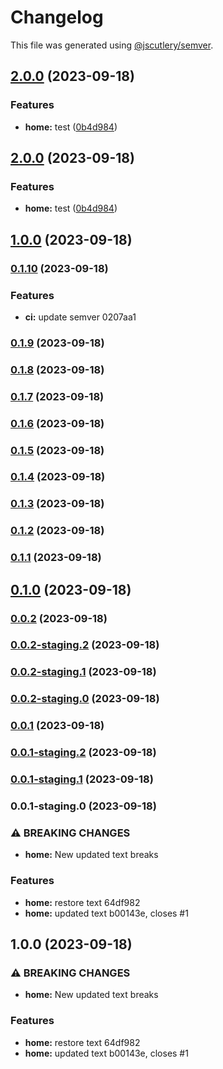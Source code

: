 # Changelog

This file was generated using [@jscutlery/semver](https://github.com/jscutlery/semver).

## [2.0.0](https://github.com/excalios/commit/compare/commit-test-1.0.0...commit-test-2.0.0) (2023-09-18)


### Features

* **home:** test ([0b4d984](https://github.com/excalios/commit/commit/0b4d9847dd7b7eb59d99b8c02f56671bc97d31bd))

## [2.0.0](https://github.com/excalios/commit/compare/commit-test-1.0.0...commit-test-2.0.0) (2023-09-18)


### Features

* **home:** test ([0b4d984](https://github.com/excalios/commit/commit/0b4d9847dd7b7eb59d99b8c02f56671bc97d31bd))

## [1.0.0](https://github.com/excalios/commit/compare/commit-test-0.1.10...commit-test-1.0.0) (2023-09-18)

### [0.1.10](///compare/commit-test-0.1.9...commit-test-0.1.10) (2023-09-18)


### Features

* **ci:** update semver 0207aa1

### [0.1.9](///compare/commit-test-0.1.8...commit-test-0.1.9) (2023-09-18)

### [0.1.8](///compare/commit-test-0.1.7...commit-test-0.1.8) (2023-09-18)

### [0.1.7](///compare/commit-test-0.1.6...commit-test-0.1.7) (2023-09-18)

### [0.1.6](///compare/commit-test-0.1.5...commit-test-0.1.6) (2023-09-18)

### [0.1.5](///compare/commit-test-0.1.4...commit-test-0.1.5) (2023-09-18)

### [0.1.4](///compare/commit-test-0.1.3...commit-test-0.1.4) (2023-09-18)

### [0.1.3](///compare/commit-test-0.1.2...commit-test-0.1.3) (2023-09-18)

### [0.1.2](///compare/commit-test-0.1.1...commit-test-0.1.2) (2023-09-18)

### [0.1.1](///compare/commit-test-0.1.0...commit-test-0.1.1) (2023-09-18)

## [0.1.0](///compare/commit-test-0.0.2...commit-test-0.1.0) (2023-09-18)

### [0.0.2](///compare/commit-test-0.0.2-staging.2...commit-test-0.0.2) (2023-09-18)

### [0.0.2-staging.2](///compare/commit-test-0.0.2-staging.1...commit-test-0.0.2-staging.2) (2023-09-18)

### [0.0.2-staging.1](///compare/commit-test-0.0.2-staging.0...commit-test-0.0.2-staging.1) (2023-09-18)

### [0.0.2-staging.0](///compare/commit-test-0.0.1...commit-test-0.0.2-staging.0) (2023-09-18)

### [0.0.1](///compare/commit-test-0.0.1-staging.2...commit-test-0.0.1) (2023-09-18)

### [0.0.1-staging.2](///compare/commit-test-0.0.1-staging.1...commit-test-0.0.1-staging.2) (2023-09-18)

### [0.0.1-staging.1](///compare/commit-test-0.0.1-staging.0...commit-test-0.0.1-staging.1) (2023-09-18)

### 0.0.1-staging.0 (2023-09-18)


### ⚠ BREAKING CHANGES

* **home:** New updated text breaks

### Features

* **home:** restore text 64df982
* **home:** updated text b00143e, closes #1

## 1.0.0 (2023-09-18)


### ⚠ BREAKING CHANGES

* **home:** New updated text breaks

### Features

* **home:** restore text 64df982
* **home:** updated text b00143e, closes #1
